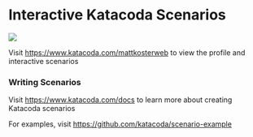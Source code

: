 # Interactive Katacoda Scenarios

[![](http://shields.katacoda.com/katacoda/mattkosterweb/count.svg)](https://www.katacoda.com/mattkosterweb "Get your profile on Katacoda.com")

Visit https://www.katacoda.com/mattkosterweb to view the profile and interactive scenarios

### Writing Scenarios
Visit https://www.katacoda.com/docs to learn more about creating Katacoda scenarios

For examples, visit https://github.com/katacoda/scenario-example
